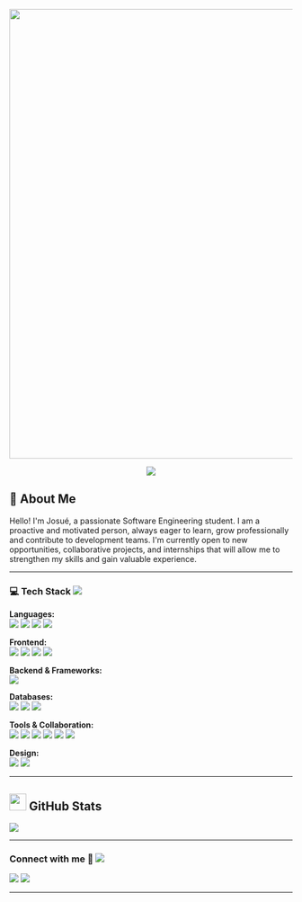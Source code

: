 <!-- Encabezado animado -->
<p align="center">
  <img src="https://capsule-render.vercel.app/api?type=waving&height=300&color=gradient&text=Josué%20Marín&reversal=false&textBg=false&descAlign=50&animation=twinkling" width="800"/>
</p>

<p align="center">
  <a href="https://github.com/DenverCoder1/readme-typing-svg">
    <img src="https://readme-typing-svg.herokuapp.com?font=Times+New+Roman&color=%23C8BE25&size=24&center=true&vCenter=true&width=800&height=50&lines=System+Engineering+Student;Passionate+about+learning+and+collaborating;Open+to+new+opportunities+%26+challenges;"/>
  </a>
</p>

<h2>
  💫 About Me
</h2>

Hello! I'm Josué, a passionate Software Engineering student. I am a proactive and motivated person, always eager to learn, grow professionally and contribute to development teams. I'm currently open to new opportunities, collaborative projects, and internships that will allow me to strengthen my skills and gain valuable experience.

---

<h3>💻 Tech Stack <img src="https://user-images.githubusercontent.com/73097560/115834477-dbab4500-a447-11eb-908a-139a6edaec5c.gif"></h3>
<!-- Lenguajes de Programación -->
<p>
  <strong>Languages:</strong><br>
  <img src="https://img.shields.io/badge/C-%2300599C.svg?style=flat&logo=c&logoColor=white" />
  <img src="https://img.shields.io/badge/C++-%2300599C.svg?style=flat&logo=c%2B%2B&logoColor=white" />
  <img src="https://img.shields.io/badge/Java-%23ED8B00.svg?style=flat&logo=openjdk&logoColor=white" />
  <img src="https://img.shields.io/badge/JavaScript-%23323330.svg?style=flat&logo=javascript&logoColor=%23F7DF1E" />
</p>

<!-- Frontend -->
<p>
  <strong>Frontend:</strong><br>
  <img src="https://img.shields.io/badge/HTML5-%23E34F26.svg?style=flat&logo=html5&logoColor=white" />
  <img src="https://img.shields.io/badge/CSS3-%231572B6.svg?style=flat&logo=css3&logoColor=white" />
  <img src="https://img.shields.io/badge/Bootstrap-%238511FA.svg?style=flat&logo=bootstrap&logoColor=white" />
  <img src="https://img.shields.io/badge/JavaFX-%23FF0000.svg?style=flat&logo=java&logoColor=white" />
</p>

<!-- Backend & Frameworks -->
<p>
  <strong>Backend & Frameworks:</strong><br>
  <img src="https://img.shields.io/badge/Spring-%236DB33F.svg?style=flat&logo=spring&logoColor=white" />
</p>

<!-- Bases de Datos -->
<p>
  <strong>Databases:</strong><br>
  <img src="https://img.shields.io/badge/MySQL-4479A1.svg?style=flat&logo=mysql&logoColor=white" />
  <img src="https://img.shields.io/badge/MariaDB-003545?style=flat&logo=mariadb&logoColor=white" />
  <img src="https://img.shields.io/badge/PostgreSQL-%23316192.svg?style=flat&logo=postgresql&logoColor=white" />
</p>

<!-- Herramientas & Colaboración -->
<p>
  <strong>Tools & Collaboration:</strong><br>
  <img src="https://img.shields.io/badge/Git-%23F05033.svg?style=flat&logo=git&logoColor=white" />
  <img src="https://img.shields.io/badge/GitHub-%23121011.svg?style=flat&logo=github&logoColor=white" />
  <img src="https://img.shields.io/badge/Postman-FF6C37?style=flat&logo=postman&logoColor=white" />
  <img src="https://img.shields.io/badge/Jira-%230A0FFF.svg?style=flat&logo=jira&logoColor=white" />
  <img src="https://img.shields.io/badge/Notion-%23000000.svg?style=flat&logo=notion&logoColor=white" />
  <img src="https://img.shields.io/badge/Trello-%23026AA7.svg?style=flat&logo=Trello&logoColor=white" />
</p>

<!-- Diseño -->
<p>
  <strong>Design:</strong><br>
  <img src="https://img.shields.io/badge/Figma-%23F24E1E.svg?style=flat&logo=figma&logoColor=white" />
  <img src="https://img.shields.io/badge/Canva-%2300C4CC.svg?style=flat&logo=Canva&logoColor=white" />
</p>


---

<h2><img src="https://media.giphy.com/media/iY8CRBdQXODJSCERIr/giphy.gif" width="30" height="30"> GitHub Stats</h2>
<p>
  <img src="https://github-readme-stats.vercel.app/api/top-langs/?username=josueS-m&theme=merko&hide_border=false&include_all_commits=true&count_private=true&layout=compact" />
</p>

---

<h3>  
  Connect with me 🤝
  <img src="https://user-images.githubusercontent.com/73097560/115834477-dbab4500-a447-11eb-908a-139a6edaec5c.gif">
</h3>

<p>
  <a href="https://instagram.com/_diegomariin_" target="_blank">
    <img src="https://img.shields.io/badge/Instagram-%23E4405F.svg?logo=Instagram&logoColor=white"/></a>
  <a href="https://www.linkedin.com/in/josue-marin-lopez" target="_blank">
    <img src="https://img.shields.io/badge/LinkedIn-%230077B5.svg?style=flat&logo=linkedin&logoColor=white"/>
  </a>  
</p>

---
